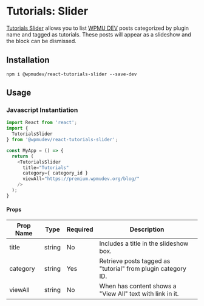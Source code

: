 # Tutorials: Slider
[Tutorials Slider](https://wpmudev.github.io/shared-ui-react/?path=/story/tutorials-slider--primary) allows you to list [WPMU DEV](https://premium.wpmudev.org/blog/) posts categorized by plugin name and tagged as tutorials. These posts will appear as a slideshow and the block can be dismissed.

## Installation
```
npm i @wpmudev/react-tutorials-slider --save-dev
```

## Usage

### Javascript Instantiation
```js
import React from 'react';
import {
  TutorialsSlider
} from '@wpmudev/react-tutorials-slider';

const MyApp = () => {
  return (
    <TutorialsSlider
      title="Tutorials"
	  category={ category_id }
	  viewAll="https://premium.wpmudev.org/blog/"
    />
  );
}
```

#### Props
Prop Name | Type | Required | Description
--- | --- | --- | ---
title | string | No | Includes a title in the slideshow box.
category | string | Yes | Retrieve posts tagged as "tutorial" from plugin category ID.
viewAll | string | No | When has content shows a "View All" text with link in it.
